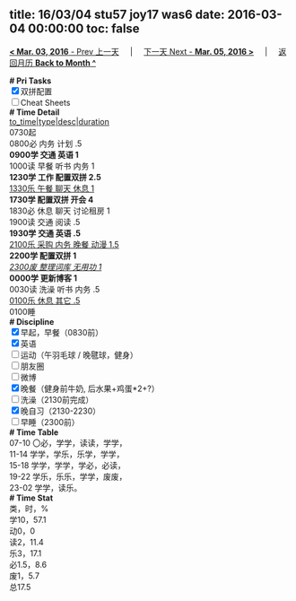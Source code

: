 title: 16/03/04 stu57 joy17 was6
date: 2016-03-04 00:00:00
toc: false
---
[**< Mar. 03, 2016** - Prev 上一天](/lifelogs/2016/03/d03.html) &nbsp; &nbsp; | &nbsp; &nbsp; [下一天 Next - **Mar. 05, 2016 >**](/lifelogs/2016/03/d05.html) &nbsp; &nbsp; |  &nbsp; &nbsp; [返回月历 **Back to Month ^**](/lifelogs/2016/03/index.html)
<br/><div><b># Pri Tasks</b></div><div><input checked="true" type="checkbox"/>双拼配置</div><div><input type="checkbox"/>Cheat Sheets</div><div><b># Time Detail</b></div><div><u>to_time|type|desc|duration</u></div><div>0730起</div><div>0800必 内务 计划 .5</div><div><b>0900学 交通 英语 1</b></div><div>1000读 早餐 听书 内务 1</div><div><b>1230学 工作 配置双拼 2.5</b></div><div><u>1330乐 午餐 聊天 休息 1</u></div><div><b>1730学 配置双拼 开会 4</b></div><div>1830必 休息 聊天 讨论租房 1</div><div>1900读 交通 阅读 .5</div><div><b>1930学 交通 英语 .5</b></div><div><u>2100乐 采购 内务 晚餐 动漫 1.5</u></div><div><b>2200学 配置双拼 1</b></div><div><u><i>2300废 整理词库 无用功 1</i></u></div><div><b>0000学 更新博客 1</b></div><div>0030读 洗澡 听书 内务 .5</div><div><u>0100乐 休息 其它 .5</u></div><div>0100睡</div><div><b># Discipline</b></div><div><input checked="true" type="checkbox"/>早起，早餐（0830前）</div><div><input checked="true" type="checkbox"/>英语</div><div><input type="checkbox"/>运动（午羽毛球 / 晚毽球，健身）</div><div><input type="checkbox"/>朋友圈</div><div><input type="checkbox"/>微博</div><div><input checked="true" type="checkbox"/>晚餐（健身前牛奶, 后水果+鸡蛋*2+?）</div><div><input type="checkbox"/>洗澡（2130前完成）</div><div><input checked="true" type="checkbox"/>晚自习（2130-2230）</div><div><input type="checkbox"/>早睡（2300前）</div><div><b># Time Table</b></div><div>07-10 〇必，学学，读读，学学，</div><div>11-14 学学，学乐，乐学，学学，</div><div>15-18 学学，学学，学必，必读，</div><div>19-22 学乐，乐乐，学学，废废，</div><div>23-02 学学，读乐。</div><div><b># Time Stat</b></div><div>类，时，%</div><div>学10，57.1</div><div>动0，0</div><div>读2，11.4</div><div>乐3，17.1</div><div>必1.5，8.6</div><div>废1，5.7</div><div>总17.5</div>